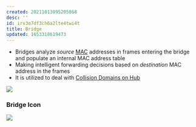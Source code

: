```yaml
---
created: 20211013095205868
desc: ''
id: irv3o7df3ch6a2lte4twi4t
title: Bridge
updated: 1653318619473
---
```

   
   
- Bridges analyze _source_ [MAC](../devlog/mac.md) addresses in frames entering the bridge and populate an internal MAC address table   
- Making intelligent forwarding decisions based on _destination_ MAC address in the frames   
- It is utilized to deal with [Collision Domains on Hub](../devlog/collision%20domains%20on%20hub.md)   
   
![](https://raw.githubusercontent.com/zubayrrr/twiki/main/bin/image.xrrpxvie95.png)   
   
### Bridge Icon   
   
![](https://raw.githubusercontent.com/zubayrrr/twiki/main/bin/image.x6amy3rq6kf.png)